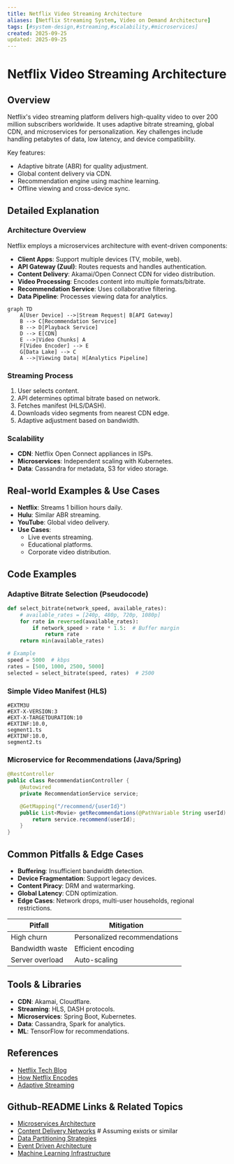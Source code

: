 ```yaml
---
title: Netflix Video Streaming Architecture
aliases: [Netflix Streaming System, Video on Demand Architecture]
tags: [#system-design,#streaming,#scalability,#microservices]
created: 2025-09-25
updated: 2025-09-25
---
```


# Netflix Video Streaming Architecture

## Overview

Netflix's video streaming platform delivers high-quality video to over 200 million subscribers worldwide. It uses adaptive bitrate streaming, global CDN, and microservices for personalization. Key challenges include handling petabytes of data, low latency, and device compatibility.

Key features:
- Adaptive bitrate (ABR) for quality adjustment.
- Global content delivery via CDN.
- Recommendation engine using machine learning.
- Offline viewing and cross-device sync.

## Detailed Explanation

### Architecture Overview

Netflix employs a microservices architecture with event-driven components:

- **Client Apps**: Support multiple devices (TV, mobile, web).
- **API Gateway (Zuul)**: Routes requests and handles authentication.
- **Content Delivery**: Akamai/Open Connect CDN for video distribution.
- **Video Processing**: Encodes content into multiple formats/bitrate.
- **Recommendation Service**: Uses collaborative filtering.
- **Data Pipeline**: Processes viewing data for analytics.

```mermaid
graph TD
    A[User Device] -->|Stream Request| B[API Gateway]
    B --> C[Recommendation Service]
    B --> D[Playback Service]
    D --> E[CDN]
    E -->|Video Chunks| A
    F[Video Encoder] --> E
    G[Data Lake] --> C
    A -->|Viewing Data| H[Analytics Pipeline]
```

### Streaming Process

1. User selects content.
2. API determines optimal bitrate based on network.
3. Fetches manifest (HLS/DASH).
4. Downloads video segments from nearest CDN edge.
5. Adaptive adjustment based on bandwidth.

### Scalability

- **CDN**: Netflix Open Connect appliances in ISPs.
- **Microservices**: Independent scaling with Kubernetes.
- **Data**: Cassandra for metadata, S3 for video storage.

## Real-world Examples & Use Cases

- **Netflix**: Streams 1 billion hours daily.
- **Hulu**: Similar ABR streaming.
- **YouTube**: Global video delivery.
- **Use Cases**:
  - Live events streaming.
  - Educational platforms.
  - Corporate video distribution.

## Code Examples

### Adaptive Bitrate Selection (Pseudocode)

```python
def select_bitrate(network_speed, available_rates):
    # available_rates = [240p, 480p, 720p, 1080p]
    for rate in reversed(available_rates):
        if network_speed > rate * 1.5:  # Buffer margin
            return rate
    return min(available_rates)

# Example
speed = 5000  # kbps
rates = [500, 1000, 2500, 5000]
selected = select_bitrate(speed, rates)  # 2500
```

### Simple Video Manifest (HLS)

```
#EXTM3U
#EXT-X-VERSION:3
#EXT-X-TARGETDURATION:10
#EXTINF:10.0,
segment1.ts
#EXTINF:10.0,
segment2.ts
```

### Microservice for Recommendations (Java/Spring)

```java
@RestController
public class RecommendationController {
    @Autowired
    private RecommendationService service;

    @GetMapping("/recommend/{userId}")
    public List<Movie> getRecommendations(@PathVariable String userId) {
        return service.recommend(userId);
    }
}
```

## Common Pitfalls & Edge Cases

- **Buffering**: Insufficient bandwidth detection.
- **Device Fragmentation**: Support legacy devices.
- **Content Piracy**: DRM and watermarking.
- **Global Latency**: CDN optimization.
- **Edge Cases**: Network drops, multi-user households, regional restrictions.

| Pitfall | Mitigation |
|---------|------------|
| High churn | Personalized recommendations |
| Bandwidth waste | Efficient encoding |
| Server overload | Auto-scaling |

## Tools & Libraries

- **CDN**: Akamai, Cloudflare.
- **Streaming**: HLS, DASH protocols.
- **Microservices**: Spring Boot, Kubernetes.
- **Data**: Cassandra, Spark for analytics.
- **ML**: TensorFlow for recommendations.

## References

- [Netflix Tech Blog](https://netflixtechblog.com/)
- [How Netflix Encodes](https://netflixtechblog.com/encoding/)
- [Adaptive Streaming](https://en.wikipedia.org/wiki/Adaptive_bitrate_streaming)

## Github-README Links & Related Topics

- [Microservices Architecture](../microservices-architecture/README.md)
- [Content Delivery Networks](../content-delivery-networks/README.md)  # Assuming exists or similar
- [Data Partitioning Strategies](../data-partitioning-strategies/README.md)
- [Event Driven Architecture](../event-driven-architecture/README.md)
- [Machine Learning Infrastructure](../machine-learning-infrastructure/README.md)